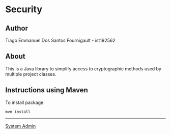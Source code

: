 # Security


## Author

Tiago Emmanuel Dos Santos Fournigault - ist192562

## About

This is a Java library to simplify access to cryptographic methods used by multiple project classes.


## Instructions using Maven

To install package:
```
mvn install
```

----

[System Admin](mailto:tiago.fournigault@tecnico.ulisboa.pt)
